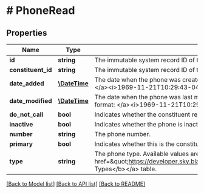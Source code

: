 # # PhoneRead

## Properties

Name | Type | Description | Notes
------------ | ------------- | ------------- | -------------
**id** | **string** | The immutable system record ID of the phone. | [optional]
**constituent_id** | **string** | The immutable system record ID of the constituent associated with the phone. | [optional]
**date_added** | [**\DateTime**](\DateTime.md) | The date when the phone was created. Includes an offset from UTC in &lt;a href&#x3D;\&quot;https://tools.ietf.org/html/rfc3339\&quot;&gt;ISO-8601 format: &lt;/a&gt;&lt;i&gt;1969-11-21T10:29:43-04:00&lt;/i&gt;. | [optional]
**date_modified** | [**\DateTime**](\DateTime.md) | The date when the phone was last modified. Includes an offset from UTC in &lt;a href&#x3D;\&quot;https://tools.ietf.org/html/rfc3339\&quot;&gt;ISO-8601 format: &lt;/a&gt;&lt;i&gt;1969-11-21T10:29:43-04:00&lt;/i&gt;. | [optional]
**do_not_call** | **bool** | Indicates whether the constituent requests not to be contacted at this number. | [optional]
**inactive** | **bool** | Indicates whether the phone is inactive. | [optional]
**number** | **string** | The phone number. | [optional]
**primary** | **bool** | Indicates whether this is the constituent&#39;s primary phone. | [optional]
**type** | **string** | The phone type. Available values are the entries in the &lt;a href&#x3D;\&quot;https://developer.sky.blackbaud.com/docs/services/56b76470069a0509c8f1c5b3/operations/ListPhoneTypes\&quot;&gt;&lt;b&gt;Phone Types&lt;/b&gt;&lt;/a&gt; table. | [optional]

[[Back to Model list]](../../README.md#models) [[Back to API list]](../../README.md#endpoints) [[Back to README]](../../README.md)
